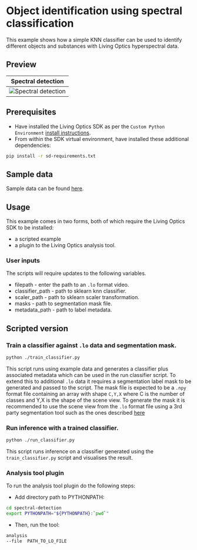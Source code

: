 # Object identification using spectral classification

This example shows how a simple KNN classifier can be used to identify different objects and substances with Living Optics hyperspectral data.

## Preview

Spectral detection |
:------------: |
![Spectral detection](./media/liquid-classification.gif)  |

## Prerequisites

- Have installed the Living Optics SDK as per the `Custom Python Environment` [install instructions](https://cloud.livingoptics.com/shared-resources?file=docs/ebooks/install-sdk.pdf).
- From within the SDK virtual environment, have installed these additional dependencies:

```bash
pip install -r sd-requirements.txt
```

## Sample data

Sample data can be found
[here](https://cloud.livingoptics.com/shared-resources?file=data/samples_v2/spectral-detection.zip).

## Usage

This example comes in two forms, both of which require the Living Optics SDK to be installed:
- a scripted example
- a plugin to the Living Optics analysis tool.

### User inputs

The scripts will require updates to the following variables.

- filepath - enter the path to an `.lo` format video.
- classifier_path - path to sklearn knn classifier.
- scaler_path - path to sklearn scaler transformation.
- masks - path to segmentation mask file.
- metadata_path - path to label metadata.

## Scripted version

### Train a classifier against `.lo` data and segmentation mask.

```bash
python ./train_classifier.py
```
This script runs using example data and generates a classifier plus associated metadata which can be used in the run classifier script. To extend this to additional `.lo` data it requires a segmentation label mask to be generated and passed to the script. The mask file is expected to be a `.npy` format file containing an array with shape `C,Y,X` where C is the number of classes and Y,X is the shape of the scene view. To generate the mask it is recommended to use the scene view from the `.lo` format file using a 3rd party segmentation tool such as the ones described [here](https://foobar167.medium.com/open-source-free-software-for-image-segmentation-and-labeling-4b0332049878) 

### Run inference with a trained classifier.

```bash
python ./run_classifier.py
```

This script runs inference on a classifier generated using the `train_classifier.py` script and visualises the result.

### Analysis tool plugin

To run the analysis tool plugin do the following steps:

- Add directory path to PYTHONPATH:

```bash
cd spectral-detection
export PYTHONPATH="${PYTHONPATH}:`pwd`"
```

- Then, run the tool:

```bash
analysis 
--file  PATH_TO_LO_FILE
```
